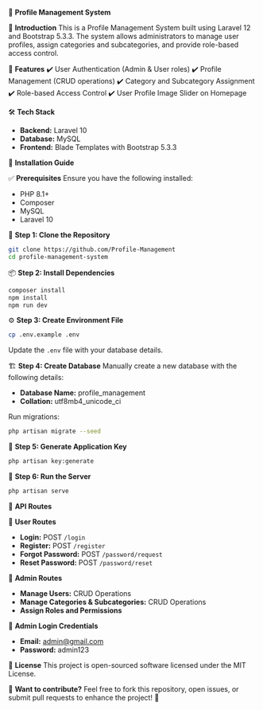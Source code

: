 🎯 **Profile Management System**

📌 **Introduction**
This is a Profile Management System built using Laravel 12 and Bootstrap 5.3.3. The system allows administrators to manage user profiles, assign categories and subcategories, and provide role-based access control.

🚀 **Features**
✔️ User Authentication (Admin & User roles)
✔️ Profile Management (CRUD operations)
✔️ Category and Subcategory Assignment
✔️ Role-based Access Control
✔️ User Profile Image Slider on Homepage

🛠️ **Tech Stack**
- **Backend:** Laravel 10
- **Database:** MySQL
- **Frontend:** Blade Templates with Bootstrap 5.3.3

📖 **Installation Guide**

✅ **Prerequisites**
Ensure you have the following installed:
- PHP 8.1+
- Composer
- MySQL
- Laravel 10

📂 **Step 1: Clone the Repository**
```bash
git clone https://github.com/Profile-Management
cd profile-management-system
```

📦 **Step 2: Install Dependencies**
```bash
composer install
npm install
npm run dev
```

⚙️ **Step 3: Create Environment File**
```bash
cp .env.example .env
```
Update the `.env` file with your database details.

🏗️ **Step 4: Create Database**
Manually create a new database with the following details:
- **Database Name:** profile_management
- **Collation:** utf8mb4_unicode_ci

Run migrations:
```bash
php artisan migrate --seed
```

🔑 **Step 5: Generate Application Key**
```bash
php artisan key:generate
```

🚀 **Step 6: Run the Server**
```bash
php artisan serve
```

🔗 **API Routes**

📌 **User Routes**
- **Login:** POST `/login`
- **Register:** POST `/register`
- **Forgot Password:** POST `/password/request`
- **Reset Password:** POST `/password/reset`

💼 **Admin Routes**
- **Manage Users:** CRUD Operations
- **Manage Categories & Subcategories:** CRUD Operations
- **Assign Roles and Permissions**

🔐 **Admin Login Credentials**
- **Email:** admin@gmail.com
- **Password:** admin123

📜 **License**
This project is open-sourced software licensed under the MIT License.

🎯 **Want to contribute?**
Feel free to fork this repository, open issues, or submit pull requests to enhance the project! 🚀

